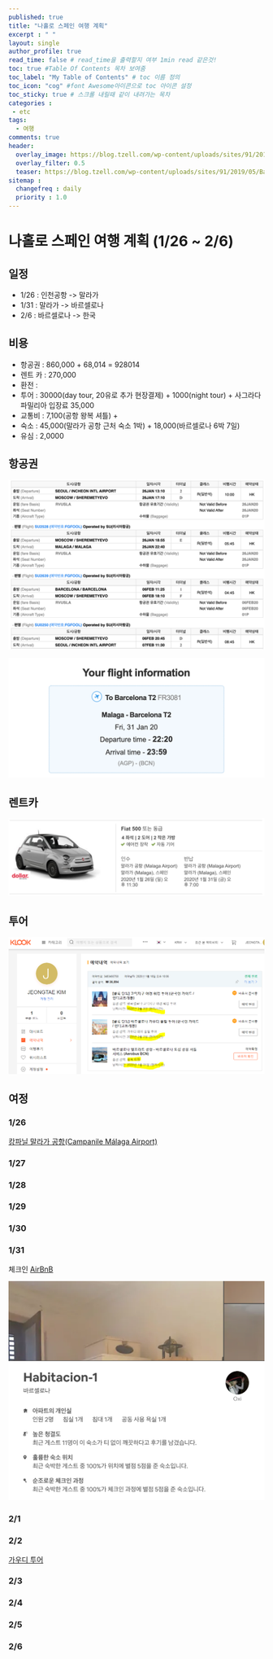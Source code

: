 ```yaml
---
published: true
title: "나홀로 스페인 여행 계획"
excerpt : " "
layout: single
author_profile: true
read_time: false # read_time을 출력할지 여부 1min read 같은것!
toc: true #Table Of Contents 목차 보여줌
toc_label: "My Table of Contents" # toc 이름 정의
toc_icon: "cog" #font Awesome아이콘으로 toc 아이콘 설정
toc_sticky: true # 스크롤 내릴때 같이 내려가는 목차
categories :
 - etc
tags: 
  - 여행
comments: true
header:
  overlay_image: https://blog.tzell.com/wp-content/uploads/sites/91/2019/05/Banner_BarcelonaSpainParkGuell-.jpg
  overlay_filter: 0.5
  teaser: https://blog.tzell.com/wp-content/uploads/sites/91/2019/05/Banner_BarcelonaSpainParkGuell-.jpg
sitemap :
  changefreq : daily
  priority : 1.0
---
```


# 나홀로 스페인 여행 계획 (1/26 ~ 2/6)

## 일정 

- 1/26 : 인천공항 -> 말라가
- 1/31 : 말라가 -> 바르셀로나
- 2/6 : 바르셀로나 -> 한국

## 비용

- 항공권 : 860,000 + 68,014 = 928014
- 렌트 카 : 270,000 
- 환전 : 
- 투어 : 30000(day tour, 20유로 추가 현장결제) + 1000(night tour) + 사그라다 파밀리아 입장료 35,000
- 교통비 : 7,100(공항 왕복 셔틀) + 
- 숙소 : 45,000(말라가 공항 근처 숙소 1박) + 18,000(바르셀로나 6박 7일)
- 유심 : 2,0000

## 항공권

![ticket](/assets/images/ticket.png)

![ticket](/assets/images/ticket_1.png)

## 렌트카

![rent](/assets/images/rent.png)

## 투어 

![tour](/assets/images/tour.png)

## 여정

### 1/26

[캉파닐 말라가 공항(Campanile Málaga Airport)](https://kr.trip.com/hotels/detail?hotelid=752627)

### 1/27

### 1/28

### 1/29

### 1/30

### 1/31

체크인 
[AirBnB](https://www.airbnb.co.kr/rooms/20432630?source_impression_id=p3_1579443745_1EX%2BDh7f2yJhY1AP)

![tour](/assets/images/airbnb.png)

### 2/1

### 2/2

[가우디 투어](https://www.zoomzoomtour.com/tour/2552)

### 2/3

### 2/4

### 2/5

### 2/6
